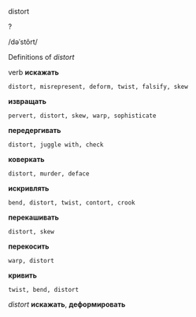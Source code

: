distort

?

/dəˈstôrt/

Definitions of _distort_

verb
**искажать**

    distort, misrepresent, deform, twist, falsify, skew
**извращать**

    pervert, distort, skew, warp, sophisticate
**передергивать**

    distort, juggle with, check
**коверкать**

    distort, murder, deface
**искривлять**

    bend, distort, twist, contort, crook
**перекашивать**

    distort, skew
**перекосить**

    warp, distort
**кривить**

    twist, bend, distort

_distort_
**искажать**, **деформировать**